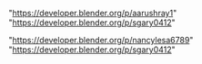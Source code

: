 "https://developer.blender.org/p/aarushray1"
"https://developer.blender.org/p/sgary0412"
 
"https://developer.blender.org/p/nancylesa6789"
"https://developer.blender.org/p/sgary0412"
 
